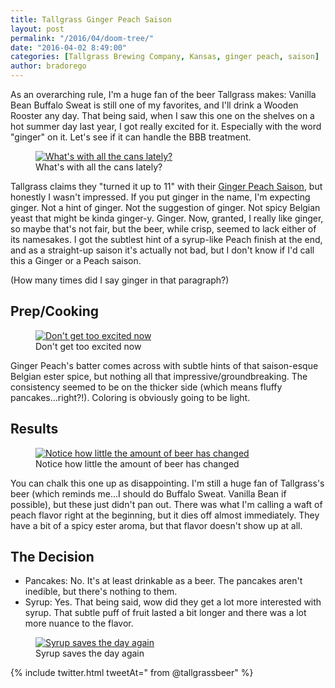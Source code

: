 ```yaml
---
title: Tallgrass Ginger Peach Saison
layout: post
permalink: "/2016/04/doom-tree/"
date: "2016-04-02 8:49:00"
categories: [Tallgrass Brewing Company, Kansas, ginger peach, saison]
author: bradorego
---
```


As an overarching rule, I'm a huge fan of the beer Tallgrass makes: Vanilla Bean Buffalo Sweat is still one of my favorites, and I'll drink a Wooden Rooster any day. That being said, when I saw this one on the shelves on a hot summer day last year, I got really excited for it. Especially with the word "ginger" on it. Let's see if it can handle the BBB treatment.

<figure class="imageWrap">
  <a href="{{ site.url }}/assets/full/gingerpeach/beer.jpg" target="_blank">
    <img src="{{ site.url }}/assets/compressed/gingerpeach/beer.jpg" alt="What's with all the cans lately?" />
  </a>
  <figcaption>
    What's with all the cans lately?
  </figcaption>
</figure>

Tallgrass claims they "turned it up to 11" with their <a href="http://tallgrassbeer.com/ginger-peach-saison/?age-verified=80c22c6991" target="_blank">Ginger Peach Saison</a>, but honestly I wasn't impressed. If you put ginger in the name, I'm expecting ginger. Not a hint of ginger. Not the suggestion of ginger. Not spicy Belgian yeast that might be kinda ginger-y. Ginger. Now, granted, I really like ginger, so maybe that's not fair, but the beer, while crisp, seemed to lack either of its namesakes. I got the subtlest hint of a syrup-like Peach finish at the end, and as a straight-up saison it's actually not bad, but I don't know if I'd call this a Ginger or a Peach saison.

(How many times did I say ginger in that paragraph?)

## Prep/Cooking

<figure class="imageWrap">
  <a href="{{ site.url }}/assets/full/gingerpeach/batter.jpg" target="_blank">
    <img src="{{ site.url }}/assets/compressed/gingerpeach/batter.jpg" alt="Don't get too excited now" />
  </a>
  <figcaption>
    Don't get too excited now
  </figcaption>
</figure>

Ginger Peach's batter comes across with subtle hints of that saison-esque Belgian ester spice, but nothing all that impressive/groundbreaking. The consistency seemed to be on the thicker side (which means fluffy pancakes...right?!). Coloring is obviously going to be light.

## Results

<figure class="imageWrap">
  <a href="{{ site.url }}/assets/full/gingerpeach/pancakes.jpg" target="_blank">
    <img src="{{ site.url }}/assets/compressed/gingerpeach/pancakes.jpg" alt="Notice how little the amount of beer has changed" />
  </a>
  <figcaption>
    Notice how little the amount of beer has changed
  </figcaption>
</figure>

You can chalk this one up as disappointing. I'm still a huge fan of Tallgrass's beer (which reminds me...I should do Buffalo Sweat. Vanilla Bean if possible), but these just didn't pan out. There was what I'm calling a waft of peach flavor right at the beginning, but it dies off almost immediately. They have a bit of a spicy ester aroma, but that flavor doesn't show up at all.

## The Decision

* Pancakes: No. It's at least drinkable as a beer. The pancakes aren't inedible, but there's nothing to them.
* Syrup: Yes. That being said, wow did they get a lot more interested with syrup. That subtle puff of fruit lasted a bit longer and there was a lot more nuance to the flavor.

<figure class="imageWrap">
  <a href="{{ site.url }}/assets/full/gingerpeach/syrup.jpg" target="_blank">
    <img src="{{ site.url }}/assets/compressed/gingerpeach/syrup.jpg" alt="Syrup saves the day again" />
  </a>
  <figcaption>
    Syrup saves the day again
  </figcaption>
</figure>

{% include twitter.html tweetAt=" from @tallgrassbeer" %}
